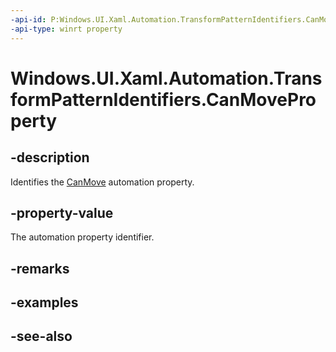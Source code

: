 ```yaml
---
-api-id: P:Windows.UI.Xaml.Automation.TransformPatternIdentifiers.CanMoveProperty
-api-type: winrt property
---
```


<!-- Property syntax
public Windows.UI.Xaml.Automation.AutomationProperty CanMoveProperty { get; }
-->

# Windows.UI.Xaml.Automation.TransformPatternIdentifiers.CanMoveProperty

## -description
Identifies the [CanMove](../windows.ui.xaml.automation.provider/itransformprovider_canmove.md) automation property.



## -property-value
The automation property identifier.

## -remarks

## -examples

## -see-also
